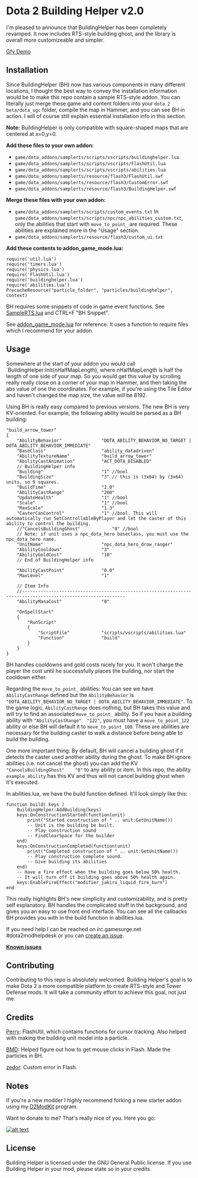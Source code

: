 # Dota 2 Building Helper v2.0

I'm pleased to announce that BuildingHelper has been completely revamped. It now includes RTS-style building ghost, and the library is overall more customizeable and simpler.

[Gfy Demo](http://gfycat.com/SpecificSkeletalCowbird)

## Installation

Since BuildingHelper (BH) now has various components in many different locations, I thought the best way to convey the installation information would be to make this repo contain a sample RTS-style addon. You can literally just merge these game and content folders into your `dota 2 beta/dota_ugc` folder, compile the map in Hammer, and you can see BH in action. I will of course still explain essential installation info in this section.

**Note:** BuildingHelper is only compatible with square-shaped maps that are centered at x=0,y=0.

**Add these files to your own addon:**
* `game/dota_addons/samplerts/scripts/vscripts/buildinghelper.lua`
* `game/dota_addons/samplerts/scripts/vscripts/FlashUtil.lua`
* `game/dota_addons/samplerts/scripts/vscripts/abilities.lua`
* `game/dota_addons/samplerts/resource/flash3/FlashUtil.swf`
* `game/dota_addons/samplerts/resource/flash3/CustomError.swf`
* `game/dota_addons/samplerts/resource/flash3/BuildingHelper.swf`

**Merge these files with your own addon:**
* `game/dota_addons/samplerts/scripts/custom_events.txt`
In `game/dota_addons/samplerts/scripts/npc/npc_abilities_custom.txt`, only the abilities that start with `move_to_point_` are required. These abilities are explained more in the "Usage" section.
* `game/dota_addons/samplerts/resource/flash3/custom_ui.txt`

**Add these contents to addon_game_mode.lua:**
```
require('util.lua')
require('timers.lua')
require('physics.lua')
require('FlashUtil.lua')
require('buildinghelper.lua')
require('abilities.lua')
PrecacheResource("particle_folder", "particles/buildinghelper", context)
```
BH requires some snippets of code in game event functions. See [SampleRTS.lua](https://github.com/Myll/Dota-2-Building-Helper/blob/master/game/dota_addons/samplerts/scripts/vscripts/samplerts.lua) and CTRL+F "BH Snippet".

See [addon_game_mode.lua](https://github.com/Myll/Dota-2-Building-Helper/blob/master/game/dota_addons/samplerts/scripts/vscripts/addon_game_mode.lua) for reference. It uses a function to require files which I recommend for your addon.

## Usage

Somewhere at the start of your addon you would call `BuildingHelper:Init(nHalfMapLength), where nHalfMapLength is half the length of one side of your map. So you would get this value by scrolling really really close on a corner of your map in Hammer, and then taking the abs value of one the coordinates. For example, if you're using the Tile Editor and haven't changed the map size, the value will be 8192.

Using BH is really easy compared to previous versions. The new BH is very KV-oriented. For example, the following ability would be parsed as a BH building:
```
"build_arrow_tower"
{
	"AbilityBehavior"				"DOTA_ABILITY_BEHAVIOR_NO_TARGET | DOTA_ABILITY_BEHAVIOR_IMMEDIATE"
	"BaseClass"						"ability_datadriven"
	"AbilityTextureName"			"build_arrow_tower"
	"AbilityCastAnimation"			"ACT_DOTA_DISABLED"
	// BuildingHelper info
	"Building"						"1" //bool
	"BuildingSize"					"3" // this is (3x64) by (3x64) units, so 9 squares.
	"BuildTime"						"2.0"
	"AbilityCastRange"				"200"
	"UpdateHealth"					"1" //bool
	"Scale"							"1" //bool
	"MaxScale"						"1.3"
	"CasterCanControl"				"1" //bool. This will automatically run SetControllableByPlayer and let the caster of this ability to control the building.
	//"CancelsBuildingGhost"			"0" //bool
	// Note: if unit uses a npc_dota_hero baseclass, you must use the npc_dota_hero name.
	"UnitName"						"npc_dota_hero_drow_ranger"
	"AbilityCooldown"				"3"
	"AbilityGoldCost"				"10"
	// End of BuildingHelper info

	"AbilityCastPoint"				"0.0"
	"MaxLevel"						"1"

	// Item Info
	//-------------------------------------------------------------------------------------------------------------
	"AbilityManaCost"				"0"
	
	"OnSpellStart"
	{
		"RunScript"
		{
			"ScriptFile"			"scripts/vscripts/abilities.lua"
			"Function"				"build"
		}
	}
}
```
BH handles cooldowns and gold costs nicely for you. It won't charge the player the cost until he successfully places the building, nor start the cooldown either.

Regarding the `move_to_point_` abilities: You can see we have `AbilityCastRange` defined but the `AbilityBehavior` is `"DOTA_ABILITY_BEHAVIOR_NO_TARGET | DOTA_ABILITY_BEHAVIOR_IMMEDIATE"`. To the game logic, `AbilityCastRange` does nothing, but BH takes this value and will try to find an associated `move_to_point_` ability. So if you have a building ability with `"AbilityCastRange"  "122"`, you must have a `move_to_point_122` ability or else BH will default it to `move_to_point_100`. These are abilities are necessary for the building caster to walk a distance before being able to build the building.

One more important thing: By default, BH will cancel a building ghost if it detects the caster used another ability during the ghost. To make BH ignore abilities (i.e. not cancel the ghost) you can add the KV `"CancelsBuildingGhost"	"0"` to any ability or item. In this repo, the ability `example_ability` has this KV and thus will not cancel building ghost when it's executed.

In abilities.lua, we have the build function defined. It'll look simply like this:
```
function build( keys )
	BuildingHelper:AddBuilding(keys)
	keys:OnConstructionStarted(function(unit)
		print("Started construction of " .. unit:GetUnitName())
		-- Unit is the building be built.
		-- Play construction sound
		-- FindClearSpace for the builder
	end)
	keys:OnConstructionCompleted(function(unit)
		print("Completed construction of " .. unit:GetUnitName())
		-- Play construction complete sound.
		-- Give building its abilities
	end)
	-- Have a fire effect when the building goes below 50% health.
	-- It will turn off it building goes above 50% health again.
	keys:EnableFireEffect("modifier_jakiro_liquid_fire_burn")
end
```
This really highlights BH's new simplicity and customizability, and is pretty self explanatory. BH handles the complicated stuff in the background, and gives you an easy to use front end interface. You can see all the callbacks BH provides you with in the build function in abilities.lua.

If you need help I can be reached on irc.gamesurge.net #dota2modhelpdesk or you can [create an issue](https://github.com/Myll/Dota-2-Building-Helper/issues/new).

[**Known issues**](https://github.com/Myll/Dota-2-Building-Helper/issues)

## Contributing

Contributing to this repo is absolutely welcomed. Building Helper's goal is to make Dota 2 a more compatible platform to create RTS-style and Tower Defense mods. It will take a community effort to achieve this goal, not just me.

## Credits

[Perry](https://github.com/perryvw): FlashUtil, which contains functions for cursor tracking. Also helped with making the building unit model into a particle.

[BMD](https://github.com/bmddota): Helped figure out how to get mouse clicks in Flash. Made the particles in BH.

[zedor](https://github.com/zedor/CustomError): Custom error in Flash.

## Notes

If you're a new modder I highly recommend forking a new starter addon using my [D2ModKit](https://github.com/Myll/Dota-2-ModKit) program.

Want to donate to me? That's really nice of you. Here you go:

[![alt text](http://indigoprogram.org/wp-content/uploads/2012/01/Paypal-Donate-Button.png)](https://www.paypal.com/cgi-bin/webscr?cmd=_donations&business=stephenf%2ebme%40gmail%2ecom&lc=US&item_name=Myll%27s%20Dota%202%20Modding%20Contributions&currency_code=USD&bn=PP%2dDonationsBF%3abtn_donateCC_LG%2egif%3aNonHosted)

## License

Building Helper is licensed under the GNU General Public license. If you use Building Helper in your mod, please state so in your credits.
